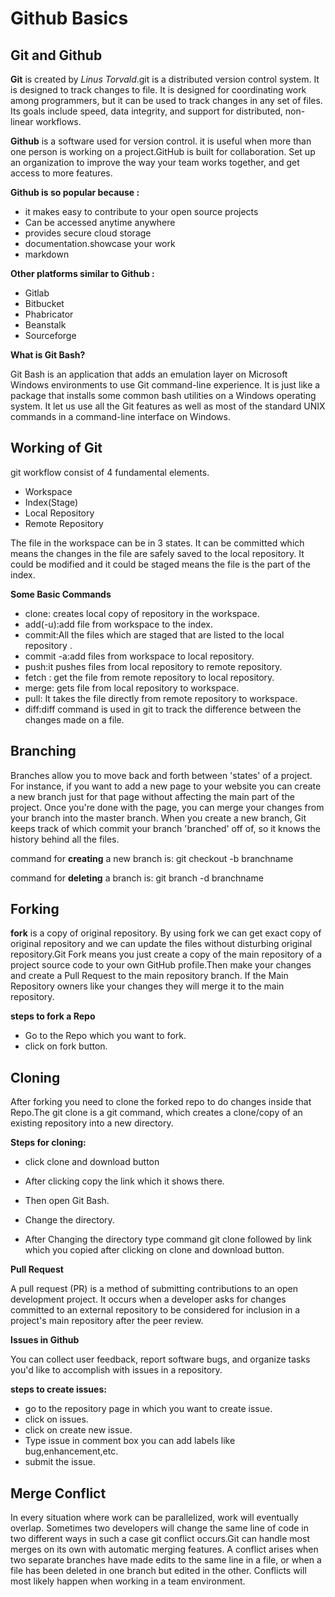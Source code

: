# Github Basics

##  Git and Github

 **Git** is created by _Linus Torvald_.git is a distributed version control system. It is designed to track changes to file. It is designed for coordinating work among programmers, but it can be used to track changes in any set of files. Its goals include speed, data integrity, and support for distributed, non-linear workflows.


 **Github** is a software used for version control. it is useful when more than one person is working on a project.GitHub is built for collaboration. Set up an organization to improve the way your team works together, and get access to more features.

 **Github is so popular because :**
* it makes easy to contribute to your open source projects
* Can be accessed anytime anywhere
* provides secure cloud storage
* documentation.showcase your work
* markdown

**Other platforms similar to Github :**
* Gitlab
* Bitbucket
* Phabricator
* Beanstalk
* Sourceforge

**What is Git Bash?**

Git Bash is an application that adds an emulation layer on Microsoft Windows environments to use Git command-line experience. It is just like a package that installs some common bash utilities on a Windows operating system. It let us use all the Git features as well as most of the standard UNIX commands in a command-line interface on Windows.

## Working of Git
git workflow consist of 4  fundamental elements.
	
* Workspace
* Index(Stage)
* Local Repository
* Remote Repository
    
The file in the workspace can be in 3 states. It can be committed which means the changes in the file are safely saved to the local repository. It could be modified and it could be staged means the file is the part of the index.

**Some Basic Commands**

* clone: creates local copy of repository in the workspace.
* add(-u):add file from workspace to the index.
* commit:All the files which are staged that are listed to the local repository .
* commit -a:add files from workspace to local repository.
* push:it pushes files from local repository to remote repository.
* fetch : get the file from remote repository to local repository.
* merge: gets file from local repository to workspace.
* pull: It takes the file directly from remote repository to workspace.
* diff:diff command is used in git to track the difference between the changes made on a file.

## Branching
Branches allow you to move back and forth between 'states' of a project. For instance, if you want to add a new page to your website you can create a new branch just for that page without affecting the main part of the project. Once you're done with the page, you can merge your changes from your branch into the master branch. When you create a new branch, Git keeps track of which commit your branch 'branched' off of, so it knows the history behind all the files.

command for **creating** a new branch is: git checkout -b branchname

command for **deleting** a branch is: git branch -d branchname

## Forking

**fork** is a copy of original repository. By using fork we can get exact copy of original repository and we can update the files without disturbing original repository.Git Fork means you just create a copy of the main repository of a project source code to your own GitHub profile.Then make your changes and create a Pull Request to the main repository branch. If the Main Repository owners like your changes they will merge it to the main repository.

**steps to fork a Repo**
- Go to the Repo which you want to fork.
- click on fork button.

## Cloning

After forking you need to clone the forked repo to do changes inside that Repo.The git clone is a git command, which creates a clone/copy of an existing repository into a new directory.

**Steps for cloning:**
  
- click clone and download button 

- After clicking copy the link which it shows there.
  
- Then open Git Bash.
   
- Change the directory.

- After Changing the directory type command git clone followed by link which you copied after clicking on clone and download button.

**Pull Request**

A pull request (PR) is a method of submitting contributions to an open development project. It occurs when a developer asks for changes committed to an external repository to be considered for inclusion in a project's main repository after the peer review.

**Issues in Github**

You can collect user feedback, report software bugs, and organize tasks you'd like to accomplish with issues in a repository.

**steps to create issues:**
- go to the repository page in which you want to create issue.
- click on issues.
- click on create new issue.
- Type issue in comment box you can add labels like bug,enhancement,etc.
- submit the issue.


## Merge Conflict

In every situation where work can be parallelized, work will eventually overlap. Sometimes two developers will change the same line of code in two different ways  in such a case git conflict occurs.Git can handle most merges on its own with automatic merging features. A conflict arises when two separate branches have made edits to the same line in a file, or when a file has been deleted in one branch but edited in the other. Conflicts will most likely happen when working in a team environment.




